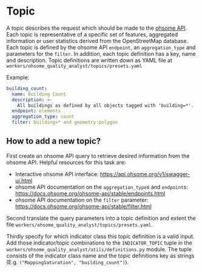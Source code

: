 # Topic

A topic describes the request which should be made to the 
[ohsome API](https://api.ohsome.org). Each topic is representative of a 
specific set of features, aggregated information or user statistics derived from the 
OpenStreetMap database. Each topic is defined by the ohsome API `endpoint`, an `aggregation_type` and 
parameters for the `filter`. In addition, each topic definition has a key, name and 
description. Topic definitions are written down as YAML file at 
`workers/ohsome_quality_analyst/topics/presets.yaml`

Example:

```yaml
building_count:
  name: Building Count
  description: >-
    All buildings as defined by all objects tagged with 'building=*'.
  endpoint: elements
  aggregation_type: count
  filter: building=* and geometry:polygon
```


## How to add a new topic?

First create an ohsome API query to retrieve desired information from the ohsome API. 
Helpful resources for this task are:
- Interactive ohsome API interface: https://api.ohsome.org/v1/swagger-ui.html
- ohsome API documentation on the `aggregation_type`s and `endpoint`s: 
  https://docs.ohsome.org/ohsome-api/stable/endpoints.html
- ohsome API documentation on the `filter` parameter: 
  https://docs.ohsome.org/ohsome-api/stable/filter.html

Second translate the query parameters into a topic definition and extent the file 
`workers/ohsome_quality_analyst/topics/presets.yaml`.

Thirdly specify for which indicator class this topic definition is a valid input. Add 
those indicator/topic combinations to the `INDICATOR_TOPIC` tuple in the 
`workers/ohsome_quality_analyst/utils/definitions.py` module. The tuple consists of the 
indicator class name and the topic definitions key as strings (E.g. 
`("MappingSaturation", "building_count")`). 